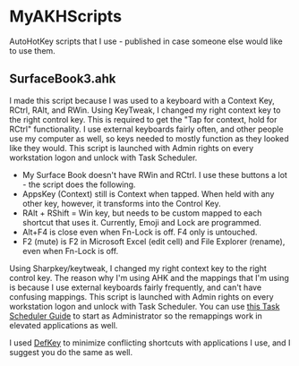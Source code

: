 
# MyAKHScripts
AutoHotKey scripts that I use - published in case someone else would like to use them.

SurfaceBook3.ahk
-
 I made this script because I was used to a keyboard with a Context Key, RCtrl, RAlt, and RWin. Using KeyTweak, I changed my right context key to the right control key. This is required to get the "Tap for context, hold for RCtrl" functionality.
I use external keyboards fairly often, and other people use my computer as well, so keys needed to mostly function as they looked like they would.
This script is launched with Admin rights on every workstation logon and unlock with Task Scheduler.
- My Surface Book doesn't have RWin and RCtrl. I use these buttons a lot - the script does the following.
- AppsKey (Context) still is Context when tapped. When held with any other key, however, it transforms into the Control Key.
- RAlt + RShift = Win key, but needs to be custom mapped to each shortcut that uses it. 
	Currently, Emoji and Lock are programmed.  
- Alt+F4 is close even when Fn-Lock is off. F4 only is untouched.
- F2 (mute) is F2 in Microsoft Excel (edit cell) and File Explorer (rename), even when Fn-Lock is off.

Using Sharpkey/keytweak, I changed my right context key to the right control key.
The reason why I'm using AHK and the mappings that I'm using is because I use external keyboards fairly frequently, and can't have confusing mappings. 
This script is launched with Admin rights on every workstation logon and unlock with Task Scheduler. You can use [this Task Scheduler Guide](http://forum.notebookreview.com/threads/the-throttlestop-guide.531329/#post-6865107) to start as Administrator so the remappings work in elevated applications as well. 


I used [DefKey](https://defkey.com/) to minimize conflicting shortcuts with applications I use, and I suggest you do the same as well. 
